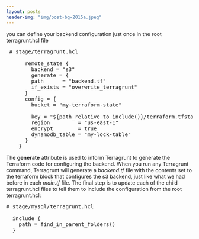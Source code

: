 ```yaml
---
layout: posts
header-img: "img/post-bg-2015a.jpeg"
---
```

you can define your backend configuration just once in the root terragrunt.hcl file
   <pre> # stage/terragrunt.hcl

      remote_state {
        backend = "s3"
        generate = {
        path      = "backend.tf"
        if_exists = "overwrite_terragrunt"
      }
      config = {
        bucket = "my-terraform-state"

        key = "${path_relative_to_include()}/terraform.tfstate"
        region         = "us-east-1"
        encrypt        = true
        dynamodb_table = "my-lock-table"
      }
    }</pre>

The <b>generate</b> attribute is used to inform Terragrunt to generate the 
  Terraform code for configuring the backend. 
  When you run any Terragrunt command, Terragrunt 
  will generate a <i>backend.tf</i> file with the contents 
  set to the terraform block that configures the s3 backend, 
  just like what we had before in each <i>main.tf</i> file.
  The final step is to update each of the child terragrunt.hcl 
  files to tell them to include the configuration
  from the root terragrunt.hcl:
  
  <pre># stage/mysql/terragrunt.hcl

  include {
    path = find_in_parent_folders()
  }</pre>

